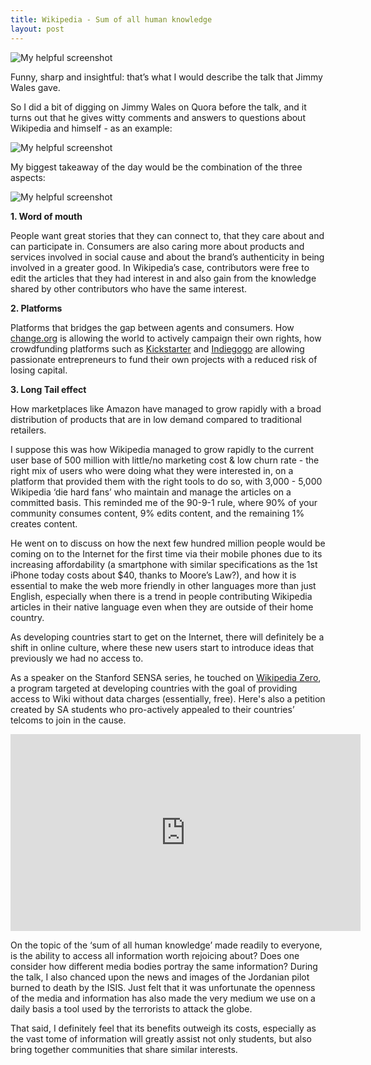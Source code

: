 ```yaml
---
title: Wikipedia - Sum of all human knowledge
layout: post
---
```


![My helpful screenshot](/assets/W2.jpg)

Funny, sharp and insightful: that’s what I would describe the talk that Jimmy Wales gave.

So I did a bit of digging on Jimmy Wales on Quora before the talk, and it turns out that he gives witty comments and answers to questions about Wikipedia and himself - as an example:

![My helpful screenshot](/assets/W1.png)

My biggest takeaway of the day would be the combination of the three aspects:

![My helpful screenshot](/assets/threeW.jpg)

<b>1. Word of mouth</b><br>

People want great stories that they can connect to, that they care about and can participate in. Consumers are also caring more about products and services involved in social cause and about the brand’s authenticity in being involved in a greater good. In Wikipedia’s case, contributors were free to edit the articles that they had interest in and also gain from the knowledge shared by other contributors who have the same interest.


<b>2. Platforms</b>
<p>
Platforms that bridges the gap between agents and consumers. How <a href="http://change.org">change.org</a> is allowing the world to actively campaign their own rights, how crowdfunding platforms such as <a href="http://kickstarter.com">Kickstarter</a> and <a href="http://indiegogo.com">Indiegogo</a> are allowing passionate entrepreneurs to fund their own projects with a reduced risk of losing capital. </p>


<b>3. Long Tail effect</b>

How marketplaces like Amazon have managed to grow rapidly with a broad distribution of products that are in low demand compared to traditional retailers.


I suppose this was how Wikipedia managed to grow rapidly to the current user base of 500 million with little/no marketing cost & low churn rate - the right mix of users who were doing what they were interested in, on a platform that provided them with the right tools to do so, with 3,000 - 5,000 Wikipedia ‘die hard fans’ who maintain and manage the articles on a committed basis. This reminded me of the 90-9-1 rule, where 90% of your community consumes content, 9% edits content, and the remaining 1% creates content.

He went on to discuss on how the next few hundred million people would be coming on to the Internet for the first time via their mobile phones due to its increasing affordability (a smartphone with similar specifications as the 1st iPhone today costs about $40, thanks to Moore’s Law?), and how it is essential to make the web more friendly in other languages more than just English, especially when there is a trend in people contributing Wikipedia articles in their native language even when they are outside of their home country. 

As developing countries start to get on the Internet, there will definitely be a shift in online culture, where these new users start to introduce ideas that previously we had no access to. 

As a speaker on the Stanford SENSA series, he touched on <a href="http://en.wikipedia.org/wiki/Wikipedia_Zero">Wikipedia Zero</a>, a program targeted at developing countries with the goal of providing access to Wiki without data charges (essentially, free). Here's also a petition created by SA students who pro-actively appealed to their countries’ telcoms to join in the cause.

<iframe width="560" height="315" src="https://www.youtube.com/embed/0nTVAmstteM" frameborder="0" allowfullscreen></iframe>

On the topic of the ‘sum of all human knowledge’ made readily to everyone, is the ability to access all information worth rejoicing about? Does one consider how different media bodies portray the same information? During the talk, I also chanced upon the news and images of the Jordanian pilot burned to death by the ISIS. Just felt that it was unfortunate the openness of the media and information has also made the very medium we use on a daily basis a tool used by the terrorists to attack the globe.

That said, I definitely feel that its benefits outweigh its costs, especially as the vast tome of information will greatly assist not only students, but also bring together communities that share similar interests. 

